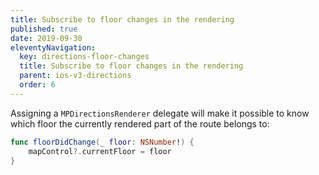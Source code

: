 ```yaml
---
title: Subscribe to floor changes in the rendering
published: true
date: 2019-09-30
eleventyNavigation:
  key: directions-floor-changes
  title: Subscribe to floor changes in the rendering
  parent: ios-v3-directions
  order: 6
---
```


Assigning a `MPDirectionsRenderer` delegate will make it possible to know which floor the currently rendered part of the route belongs to:

```swift
func floorDidChange(_ floor: NSNumber!) {
    mapControl?.currentFloor = floor
}
```
